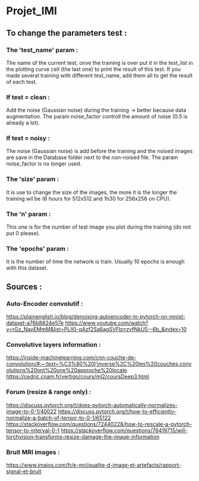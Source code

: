 # Projet_IMI

## To change the parameters test :

### The 'test_name' param :
The name of the current test, onve the training is over put it in the test_list in the plotting curve cell (the last one) to print the result of this test. If you made several training with different test_name, add them all to get the result of each test.

### If test = clean :
Add the noise (Gaussian noise) during the training -> better because data augmentation.
The param noise_factor controll the amount of noise (0.5 is already a lot).

### If test = noisy :
The noise (Gaussian noise) is add before the training and the noised images are save in the Database folder next to the non-noised file.
The param noise_factor is no longer used.

### The 'size' param :
It is use to change the size of the images, the more it is the longer the training wil be (6 hours for 512x512 and 1h30 for 256x256 on CPU).

### The 'n' param :
This one is for the number of test image you plot during the training (do not put 0 please).

### The 'epochs' param :
It is the number of time the network is train. Usually 10 epochs is enough with this dataset.

## Sources :

### Auto-Encoder convolutif :
https://plainenglish.io/blog/denoising-autoencoder-in-pytorch-on-mnist-dataset-a76b8824e57e
https://www.youtube.com/watch?v=rGz_NavEMmM&list=PLlI0-qAzf2Sa6agSVFbrrzyfNkU5--6b_&index=10

### Convolutive layers information :
https://inside-machinelearning.com/cnn-couche-de-convolution/#:~:text=%C3%80%20l'inverse%2C%20les%20couches,convolutions%20ont%20une%20approche%20locale.
https://cedric.cnam.fr/vertigo/cours/ml2/coursDeep3.html

### Forum (resize & range only) :
https://discuss.pytorch.org/t/does-pytorch-automatically-normalizes-image-to-0-1/40022
https://discuss.pytorch.org/t/how-to-efficiently-normalize-a-batch-of-tensor-to-0-1/65122
https://stackoverflow.com/questions/72440228/how-to-rescale-a-pytorch-tensor-to-interval-0-1
https://stackoverflow.com/questions/76419715/will-torchvision-transforms-resize-damage-the-image-information

### Bruit MRI images :
https://www.imaios.com/fr/e-mri/qualite-d-image-et-artefacts/rapport-signal-et-bruit